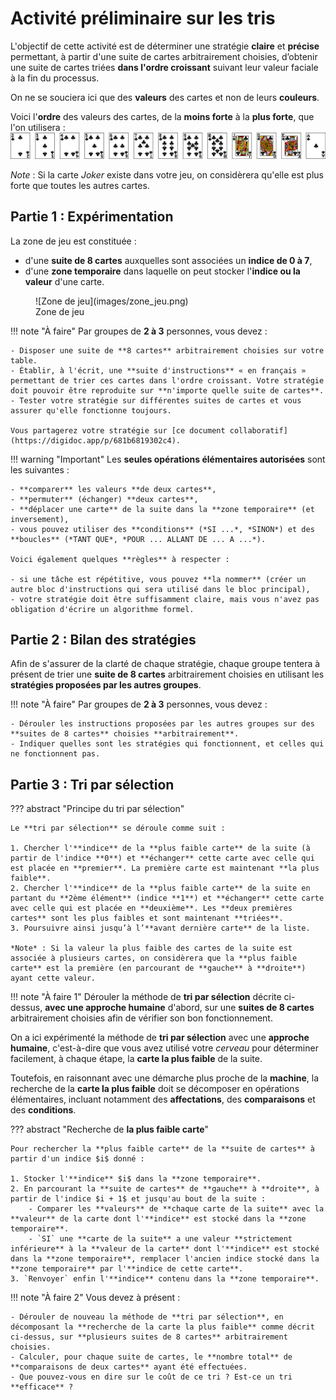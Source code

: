 # Activité préliminaire sur les tris

L'objectif de cette activité est de déterminer une stratégie **claire** et **précise** permettant, à partir d'une suite de cartes arbitrairement choisies, d’obtenir une suite de cartes triées **dans l'ordre croissant** suivant leur valeur faciale à la fin du processus.

On ne se souciera ici que des **valeurs** des cartes et non de leurs **couleurs**.

Voici l'**ordre** des valeurs des cartes, de la **moins forte** à la **plus forte**, que l'on utilisera :
![Ordre des cartes](images/ordre_cartes.png)

*Note* : Si la carte *Joker* existe dans votre jeu, on considèrera qu'elle est plus forte que toutes les autres cartes.

## Partie 1 : Expérimentation

La zone de jeu est constituée :

- d'une **suite de 8 cartes** auxquelles sont associées un **indice de 0 à 7**,
- d'une **zone temporaire** dans laquelle on peut stocker l'**indice ou la valeur** d'une carte.

<figure markdown>
  ![Zone de jeu](images/zone_jeu.png)
  <figcaption>Zone de jeu</figcaption>
</figure>

!!! note "À faire"
    Par groupes de **2 à 3** personnes, vous devez :

    - Disposer une suite de **8 cartes** arbitrairement choisies sur votre table.
    - Établir, à l'écrit, une **suite d'instructions** « en français » permettant de trier ces cartes dans l'ordre croissant. Votre stratégie doit pouvoir être reproduite sur **n'importe quelle suite de cartes**.
    - Tester votre stratégie sur différentes suites de cartes et vous assurer qu'elle fonctionne toujours.

    Vous partagerez votre stratégie sur [ce document collaboratif](https://digidoc.app/p/681b6819302c4).

!!! warning "Important"
    Les **seules opérations élémentaires autorisées** sont les suivantes :

    - **comparer** les valeurs **de deux cartes**,
    - **permuter** (échanger) **deux cartes**,
    - **déplacer une carte** de la suite dans la **zone temporaire** (et inversement),
    - vous pouvez utiliser des **conditions** (*SI ...*, *SINON*) et des **boucles** (*TANT QUE*, *POUR ... ALLANT DE ... A ...*).

    Voici également quelques **règles** à respecter :
    
    - si une tâche est répétitive, vous pouvez **la nommer** (créer un autre bloc d'instructions qui sera utilisé dans le bloc principal),
    - votre stratégie doit être suffisamment claire, mais vous n'avez pas obligation d'écrire un algorithme formel.

## Partie 2 : Bilan des stratégies

Afin de s'assurer de la clarté de chaque stratégie, chaque groupe tentera à présent de trier une **suite de 8 cartes** arbitrairement choisies en utilisant les **stratégies proposées par les autres groupes**.

!!! note "À faire"
    Par groupes de **2 à 3** personnes, vous devez :

    - Dérouler les instructions proposées par les autres groupes sur des **suites de 8 cartes** choisies **arbitrairement**.
    - Indiquer quelles sont les stratégies qui fonctionnent, et celles qui ne fonctionnent pas.

## Partie 3 : Tri par sélection

??? abstract "Principe du tri par sélection"

    Le **tri par sélection** se déroule comme suit :

    1. Chercher l'**indice** de la **plus faible carte** de la suite (à partir de l'indice **0**) et **échanger** cette carte avec celle qui est placée en **premier**. La première carte est maintenant **la plus faible**.
    2. Chercher l'**indice** de la **plus faible carte** de la suite en partant du **2ème élément** (indice **1**) et **échanger** cette carte avec celle qui est placée en **deuxième**. Les **deux premières cartes** sont les plus faibles et sont maintenant **triées**.
    3. Poursuivre ainsi jusqu’à l’**avant dernière carte** de la liste.

    *Note* : Si la valeur la plus faible des cartes de la suite est associée à plusieurs cartes, on considèrera que la **plus faible carte** est la première (en parcourant de **gauche** à **droite**) ayant cette valeur.

!!! note "À faire 1"
    Dérouler la méthode de **tri par sélection** décrite ci-dessus, **avec une approche humaine** d'abord, sur une **suites de 8 cartes** arbitrairement choisies afin de vérifier son bon fonctionnement.

On a ici expérimenté la méthode de **tri par sélection** avec une **approche humaine**, c'est-à-dire que vous avez utilisé votre *cerveau* pour déterminer facilement, à chaque étape, la **carte la plus faible** de la suite.

Toutefois, en raisonnant avec une démarche plus proche de la **machine**, la recherche de la **carte la plus faible** doit se décomposer en opérations élémentaires, incluant notamment des **affectations**, des **comparaisons** et des **conditions**.

??? abstract "Recherche de **la plus faible carte**"

    Pour rechercher la **plus faible carte** de la **suite de cartes** à partir d'un indice $i$ donné :

    1. Stocker l'**indice** $i$ dans la **zone temporaire**.
    2. En parcourant la **suite de cartes** de **gauche** à **droite**, à partir de l'indice $i + 1$ et jusqu'au bout de la suite :
        - Comparer les **valeurs** de **chaque carte de la suite** avec la **valeur** de la carte dont l'**indice** est stocké dans la **zone temporaire**.
        - `SI` une **carte de la suite** a une valeur **strictement inférieure** à la **valeur de la carte** dont l'**indice** est stocké dans la **zone temporaire**, remplacer l'ancien indice stocké dans la **zone temporaire** par l'**indice de cette carte**.
    3. `Renvoyer` enfin l'**indice** contenu dans la **zone temporaire**.

!!! note "À faire 2"
    Vous devez à présent :

    - Dérouler de nouveau la méthode de **tri par sélection**, en décomposant la **recherche de la carte la plus faible** comme décrit ci-dessus, sur **plusieurs suites de 8 cartes** arbitrairement choisies.
    - Calculer, pour chaque suite de cartes, le **nombre total** de **comparaisons de deux cartes** ayant été effectuées.
    - Que pouvez-vous en dire sur le coût de ce tri ? Est-ce un tri **efficace** ?
